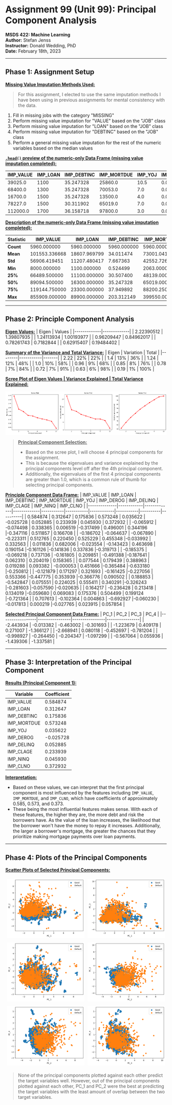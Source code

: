 # Assignment 99 (Unit 99): Principal Component Analysis

**MSDS 422: Machine Learning** <br>
**Author:** Stefan Jenss <br>
**Instructor:** Donald Wedding, PhD <br>
**Date:** February 18th, 2023 <br>

--------------------

## Phase 1: Assignment Setup

**<u>Missing Value Imputation Methods Used:</u>**
> For this assignment, I elected to use the same imputation methods I have been using in previous assignments for mental consistency with the data.
1. Fill in missing jobs with the category "MISSING"
2. Perform missing value imputation for "VALUE" based on the "JOB" class
3. Perform missing value imputation for "LOAN" based on the "JOB" class
4. Perform missing value imputation for "DEBTINC" based on the "JOB" class
5. Perform a general missing value imputation for the rest of the numeric variables based on the median values

**<u>`.head()` preview of the numeric-only Data Frame (missing value imputation completed):</u>**

| IMP_VALUE | IMP_LOAN | IMP_DEBTINC | IMP_MORTDUE | IMP_YOJ | IMP_DEROG | IMP_DELINQ | IMP_CLAGE | IMP_NINQ | IMP_CLNO |
|-----------|----------|-------------|-------------|---------|-----------|------------|-----------|----------|----------|
| 39025.0   | 1100     | 35.247328   | 25860.0     | 10.5    | 0.0       | 0.0        | 94.366667 | 1.0      | 9.0      |
| 68400.0   | 1300     | 35.247328   | 70053.0     | 7.0     | 0.0       | 2.0        | 121.833333| 0.0      | 14.0     |
| 16700.0   | 1500     | 35.247328   | 13500.0     | 4.0     | 0.0       | 0.0        | 149.466667| 1.0      | 10.0     |
| 78227.0   | 1500     | 30.311902   | 65019.0     | 7.0     | 0.0       | 0.0        | 173.466667| 1.0      | 20.0     |
| 112000.0  | 1700     | 36.158718   | 97800.0     | 3.0     | 0.0       | 0.0        | 93.333333 | 0.0      | 14.0     |

**<u>Description of the numeric-only Data Frame (missing value imputation completed):</u>**

|  **Statistic**  |    IMP_VALUE   |   IMP_LOAN  | IMP_DEBTINC | IMP_MORTDUE | IMP_YOJ | IMP_DEROG | IMP_DELINQ | IMP_CLAGE | IMP_NINQ | IMP_CLNO |
|------------|----------------|-------------|-------------|-------------|---------|-----------|------------|-----------|----------|----------|
|  **Count**  | 5960.000000    | 5960.000000| 5960.000000 | 5960.000000| 5960.000000 | 5960.000000 | 5960.000000 | 5960.000000 | 5960.000000 | 5960.000000 |
|  **Mean**  | 101553.336668  | 18607.969799 | 34.011474 | 73001.041812 | 8.756166 | 0.224329 | 0.405705 | 179.440725 | 1.170134 | 21.247819 |
|  **Std**  | 56906.419451   | 11207.480417 | 7.667363 | 42552.726779 | 7.259424 | 0.798458 | 1.079256 | 83.574697 | 1.653866 | 9.951308 |
|  **Min**  | 8000.000000    | 1100.000000 | 0.524499 | 2063.000000 | 0.000000 | 0.000000 | 0.000000 | 0.000000 | 0.000000 | 0.000000 |
|  **25%**  | 66489.500000   | 11100.000000 | 30.507400 | 48139.000000 | 3.000000 | 0.000000 | 0.000000 | 117.371430 | 0.000000 | 15.000000 |
|  **50%**  | 89094.500000   | 16300.000000 | 35.247328 | 65019.000000 | 7.000000 | 0.000000 | 0.000000 | 173.466667 | 1.000000 | 20.000000 |
|  **75%**  | 119144.750000  | 23300.000000 | 37.949892 | 88200.250000 | 12.000000 | 0.000000 | 0.000000 | 227.143058 | 2.000000 | 26.000000 |
|  **Max**  | 855909.000000  | 89900.000000 | 203.312149 | 399550.000000 | 41.000000 | 10.000000 | 15.000000 | 1168.233561 | 17.000000 | 71.000000 |

--------------------

## Phase 2: Principle Component Analysis

**<u>Eigen Values:</u>**
| Eigen       | Values      |
|-------------|-------------|
| 2.22390512  | 1.39807935  |
| 1.24113934  | 1.00193977  |
| 0.96209447  | 0.84962017  |
| 0.78261743  | 0.7182844   |
| 0.62915407  | 0.19484402  |

**<u>Summary of the Variance and Total Variance:</u>**
| Eigen  | Variation | Total |
|--------|-----------|-------|
| 2.22   | 22%       | 22%   |
| 1.4    | 13%       | 36%   |
| 1.24   | 12%       | 48%   |
| 1.0    | 10%       | 58%   |
| 0.96   | 9%        | 68%   |
| 0.85   | 8%        | 76%   |
| 0.78   | 7%        | 84%   |
| 0.72   | 7%        | 91%   |
| 0.63   | 6%        | 98%   |
| 0.19   | 1%        | 100%  |

**<u>Scree Plot of Eigen Values | Variance Explained | Total Variance Explained:</u>**

<div style="display: flex;">
<img src="Scree_Plot_EV.png" alt="Image 1" style="width: 33.33%;">
<img src="Scree_Plot_VE.png" alt="Image 2" style="width: 33.33%;">
<img src="Scree_Plot_TVE.png" alt="Image 2" style="width: 33.33%;">
</div>

> **<u>Principal Component Selection:</u>**
>- Based on the scree plot, I will choose 4 principal components for the assignment.
>- This is because the eigenvalues and variance explained by the principal components level off after the 4th principal component.    
>- Additionally, the eigenvalues of the first 4 principal components are greater than 1.0, which is a common rule of thumb for selecting principal components.

**<u>Principle Component Data Frame:</u>**
|   IMP_VALUE  |  IMP_LOAN  | IMP_DEBTINC | IMP_MORTDUE |  IMP_YOJ  | IMP_DEROG | IMP_DELINQ | IMP_CLAGE | IMP_NINQ | IMP_CLNO |
|--------------|------------|-------------|-------------|-----------|-----------|------------|-----------|----------|----------|
|   0.584874   |  0.312647  |  0.175836   |  0.573248   | 0.035622  | -0.025728 |  0.052885  | 0.233939  | 0.045930 | 0.372932 |
|  -0.065912   | -0.074498  |  0.338365   |  0.006519   |-0.317499  |  0.496001 |  0.344196  |-0.347116  | 0.511857 | 0.166708 |
|  -0.186702   | -0.064637  | -0.067890   | -0.223311   | 0.512765  |  0.220450 |  0.525229  | 0.455348  |-0.033992 | 0.332563 |
|   0.011836   |  0.682006  | -0.023554   | -0.143423   | 0.463698  |  0.190154 |-0.161126  |-0.141836  | 0.337836 |-0.319713 |
|  -0.185375   | -0.069218  |  0.737136   | -0.161805   | 0.209851  | -0.491388 |-0.187641  | 0.062310  | 0.204019 | 0.158365 |
|   0.077544   |  0.179439  |  0.388963   |  0.019288   | 0.093382  | -0.000053 |  0.451666  |-0.365484  |-0.633180 |-0.250812 |
|  -0.121879   |  0.171297  |  0.321693   | -0.161425   |-0.227056  |  0.553366 |-0.447775  | 0.353939  |-0.366776 | 0.090502 |
|   0.188853   | -0.542847  |  0.075551   |  0.224025   | 0.555411  |  0.340291 |-0.326243  |-0.281603  |-0.057590 |-0.020635 |
|   0.164217   | -0.236428  |  0.213418   |  0.134019   |-0.059680  |  0.069083 |  0.175376  | 0.504499  | 0.199124 |-0.721364 |
|   0.707613   | -0.102364  |  0.004863   | -0.692927   |-0.060230  | -0.017813 |  0.000219  |-0.027765  | 0.023915 | 0.057854 |

**<u>Selected Principal Component Data Frame:</u>**
|       PC_1      |      PC_2      |      PC_3      |      PC_4      |
|-----------------|----------------|----------------|----------------|
|    -2.443934    |   -0.013382    |   -0.463002    |   -0.301693    |
|    -1.223679    |    0.409178    |    0.271007    |   -1.366127    |
|    -2.668941    |    0.080118    |   -0.452697    |   -0.781204    |
|    -0.998927    |   -0.264450    |   -0.204347    |   -1.097299    |
|    -0.567064    |    0.055936    |   -1.439306    |   -1.337581    |

--------------------

## Phase 3: Interpretation of the Principal Component

**<u>Results (Principal Component 1):</u>**

| Variable   | Coefficient |
|------------|-------------|
| IMP_VALUE  | 0.584874    |
| IMP_LOAN   | 0.312647    |
| IMP_DEBTINC| 0.175836    |
| IMP_MORTDUE| 0.573248    |
| IMP_YOJ    | 0.035622    |
| IMP_DEROG  |-0.025728    |
| IMP_DELINQ | 0.052885    |
| IMP_CLAGE  | 0.233939    |
| IMP_NINQ   | 0.045930    |
| IMP_CLNO   | 0.372932    |

**<u>Interpretation:</u>**
- Based on these values, we can interpret that the first principal component is most influenced by the features including `IMP_VALUE`, `IMP_MORTDUE`, and `IMP_CLNO`, which have coefficients of approximately 0.585, 0.573, and 0.373.
- These being the most influential features makes sense. With each of these features, the higher they are, the more debt and risk the borrowers have. As the value of the loan increases, the likelihood that the borrower won't have the money to repay it increases. Additionally, the larger a borrower's mortgage, the greater the chances that they prioritize making mortgage payments over loan payments.

--------------------

## Phase 4: Plots of the Principal Components

**<u>Scatter Plots of Selected Principal Components:</u>**

<div style="display: flex; flex-wrap: wrap;">
    <div style="flex: 33.33%; padding: 5px;">
        <img src="PC1_PC2_Scatterplot.png" alt="PC1_PC2 Scatterplot" style="width: 100%;">
    </div>
    <div style="flex: 33.33%; padding: 5px;">
        <img src="PC1_PC3_Scatterplot.png" alt="PC1_PC3 Scatterplot" style="width: 100%;">
    </div>
    <div style="flex: 33.33%; padding: 5px;">
        <img src="PC1_PC4_Scatterplot.png" alt="PC1_PC4 Scatterplot" style="width: 100%;">
    </div>
    <div style="flex: 33.33%; padding: 5px;">
        <img src="PC2_PC3_Scatterplot.png" alt="PC2_PC3 Scatterplot" style="width: 100%;">
    </div>
    <div style="flex: 33.33%; padding: 5px;">
        <img src="PC2_PC4_Scatterplot.png" alt="PC2_PC4 Scatterplot" style="width: 100%;">
    </div>
    <div style="flex: 33.33%; padding: 5px;">
        <img src="PC3_PC4_Scatterplot.png" alt="PC3_PC4 Scatterplot" style="width: 100%;">
    </div>
</div>

> None of the principal components plotted against each other predict the target variables well. However, out of the principal components plotted against each other, PC_1 and PC_2 were the best at predicting the target variables with the least amount of overlap between the two target variables.
